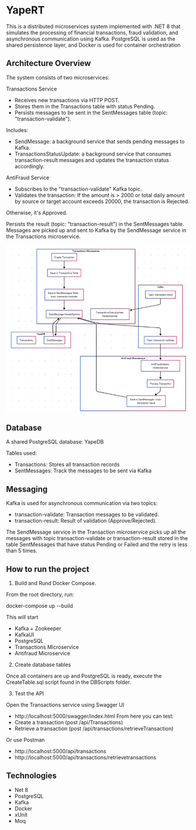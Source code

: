 
# YapeRT

This is a distributed microservices system implemented with .NET 8 that simulates the processing of financial transactions, fraud validation, and asynchronous communication using Kafka. PostgreSQL is used as the shared persistence layer, and Docker is used for container orchestration








## Architecture Overview

The system consists of two microservices:

Transactions Service
- Receives new transactions via HTTP POST.
- Stores them in the Transactions table with status Pending.
- Persists messages to be sent in the SentMessages table (topic: "transaction-validate").

Includes:
- SendMessage: a background service that sends pending messages to Kafka.
- TransactionsStatusUpdate: a background service that consumes transaction-result messages and updates the transaction status accordingly.

AntiFraud Service
- Subscribes to the "transaction-validate" Kafka topic.
- Validates the transaction: If the amount is > 2000 or total daily amount by source or target account exceeds 20000, the transaction is Rejected.

Otherwise, it's Approved.

Persists the result (topic: "transaction-result") in the SentMessages table.
Messages are picked up and sent to Kafka by the SendMessage service in the Transactions microservice.

![alt text](https://raw.githubusercontent.com/martindeleon01/YapeRT/refs/heads/main/Diagram.jpg)

## Database

A shared PostgreSQL database: YapeDB

Tables used:
- Transactions: Stores all transaction records
- SentMessages: Track the messages to be sent via Kafka

## Messaging
Kafka is used for asynchronous communication via two topics:
- transaction-validate: Transaction messages to be validated.
- transaction-result: Result of validation (Approve/Rejected).

The SendMessage service in the Transaction microservice picks up all the messages with topic transaction-validate or transaction-result stored in the table SentMessages that have status Pending or Failed and the retry is less than 5 times.

## How to run the project
1. Build and Rund Docker Compose.

From the root directory, run:

docker-compose up --build

This will start
- Kafka + Zookeeper
- KafkaUI
- PostgreSQL
- Transactions Microservice
- Antifraud Microservice

2. Create database tables

Once all containers are up and PostgreSQL is ready, execute the CreateTable.sql script found in the DBScripts folder.

3. Test the API

Open the Transactions service using  Swagger UI
- http://localhost:5000/swagger/index.html
From here you can test:
- Create a transaction (post /api/Transactions)
- Retrieve a transaction (post /api/transactions/retrieveTransaction)

Or use Postman
- http://localhost:5000/api/transactions 
- http://localhost:5000/api/transactions/retrievetransactions
## Technologies

- Net 8
- PostgreSQL
- Kafka
- Docker
- xUnit
- Moq
